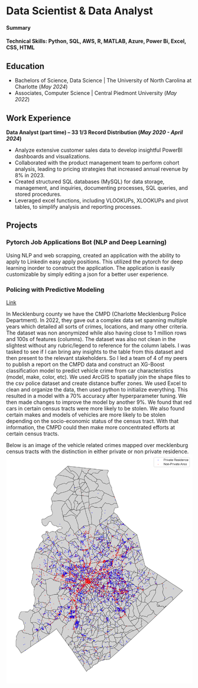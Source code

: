 # Data Scientist & Data Analyst

#### Summary


#### Technical Skills: Python, SQL, AWS, R, MATLAB, Azure, Power Bi, Excel, CSS, HTML

## Education

- Bachelors of Science, Data Science | The University of North Carolina at Charlotte (_May 2024_)
- Associates, Computer Science | Central Piedmont University (_May 2022_)

## Work Experience
**Data Analyst (part time) – 33 1/3 Record Distribution (_May 2020 - April 2024_)**
- Analyze extensive customer sales data to develop insightful PowerBI dashboards and visualizations.
- Collaborated with the product management team to perform cohort analysis, leading to pricing strategies that increased annual revenue by 8% in 2023.
- Created structured SQL databases (MySQL) for data storage, management, and inquiries, documenting processes, SQL queries, and stored procedures.
- Leveraged excel functions, including VLOOKUPs, XLOOKUPs and pivot tables, to simplify analysis and reporting processes.

## Projects
### Pytorch Job Applications Bot (NLP and Deep Learning)

Using NLP and web scrapping, created an application with the ability to apply to Linkedin easy apply positions. This utilized the pytorch for deep learning inorder to construct the application. The application is easily customizable by simply editing a json for a better user experience.

### Policing with Predictive Modeling
[Link](https://github.com/Hippobot/Policing-with-Predictive-Modeling/tree/main)

In Mecklenburg county we have the CMPD (Charlotte Mecklenburg Police Department). In 2022, they gave out a complex data set spanning multiple years which detailed all sorts of crimes, locations, and many other criteria. The dataset was non anonymized while also having close to 1 million rows and 100s of features (columns). The dataset was also not clean in the slightest without any rubric/legend to reference for the column labels. I was tasked to see if I can bring any insights to the table from this dataset and then present to the relevant stakeholders. So I led a team of 4 of my peers to publish a report on the CMPD data and construct an XG-Boost classification model to predict vehicle crime from car characteristics (model, make, color, etc). We used ArcGIS to spatially join the shape files to the csv police dataset and create distance buffer zones.  We used Excel to clean and organize the data, then used python to initialize everything. This resulted in a model with a 70% accuracy after hyperparameter tuning. We then made changes to improve the model by another 9%. We found that red cars in certain census tracts were more likely to be stolen. We also found certain makes and models of vehicles are more likely to be stolen depending on the socio-economic status of the census tract. With that information, the CMPD could then make more concentrated efforts at certain census tracts.

Below is an image of the vehicle related crimes mapped over mecklenburg census tracts with the distinction in either private or non private residence.
![CMPD](/assets/img/output.png)

